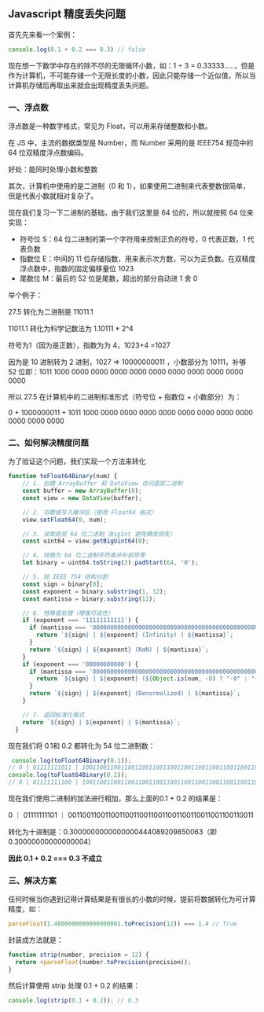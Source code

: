 ## Javascript 精度丢失问题

首先先来看一个案例：

```js
console.log(0.1 + 0.2 === 0.3) // false
```

现在想一下数学中存在的除不尽的无限循环小数，如：1 ÷ 3 = 0.33333.....，但是作为计算机，不可能存储一个无限长度的小数，因此只能存储一个近似值，所以当计算机存储后再取出来就会出现精度丢失问题。



### 一、浮点数

浮点数是一种数字格式，常见为 Float，可以用来存储整数和小数。

在 JS 中，主流的数据类型是 Number，而 Number 采用的是 IEEE754 规范中的 64 位双精度浮点数编码。

好处：能同时处理小数和整数

其次，计算机中使用的是二进制（0 和 1），如果使用二进制来代表整数很简单，但是代表小数就相对复杂了。

现在我们复习一下二进制的基础，由于我们这里是 64 位的，所以就按照 64 位来实现：

- 符号位 S：64 位二进制的第一个字符用来控制正负的符号，0 代表正数，1 代表负数
- 指数位 E：中间的 11 位存储指数，用来表示次方数，可以为正负数。在双精度浮点数中，指数的固定偏移量位 1023
- 尾数位 M：最后的 52 位是尾数，超出的部分自动进 1 舍 0

举个例子：

27.5 转化为二进制是 11011.1

11011.1 转化为科学记数法为 1.10111 * 2^4

符号为1（因为是正数），指数为为 4，1023+4 =1027

因为是 10 进制转为 2 进制，1027 => 10000000011 ，小数部分为 10111，补够 52 位即：1011 1000 0000 0000 0000 0000 0000  0000 0000 0000 0000 0000

所以 27.5 在计算机中的二进制标准形式（符号位 + 指数位 + 小数部分）为：

0 + 1000000011 + 1011 1000 0000 0000 0000 0000 0000  0000 0000 0000 0000 0000 0000



### 二、如何解决精度问题

为了验证这个问题，我们实现一个方法来转化

```js
function toFloat64Binary(num) {
    // 1. 创建 ArrayBuffer 和 DataView 访问底层二进制
    const buffer = new ArrayBuffer(8);
    const view = new DataView(buffer);

    // 2. 将数值写入缓冲区（使用 Float64 格式）
    view.setFloat64(0, num);

    // 3. 读取底层 64 位二进制（BigInt 避免精度损失）
    const uint64 = view.getBigUint64(0);

    // 4. 转换为 64 位二进制字符串并补前导零
    let binary = uint64.toString(2).padStart(64, '0');

    // 5. 按 IEEE 754 结构分割
    const sign = binary[0];
    const exponent = binary.substring(1, 12);
    const mantissa = binary.substring(12);

    // 6. 特殊值处理（增强可读性）
    if (exponent === '11111111111') {
      if (mantissa === '0000000000000000000000000000000000000000000000000000') {
        return `${sign} | ${exponent} (Infinity) | ${mantissa}`;
      }
      return `${sign} | ${exponent} (NaN) | ${mantissa}`;
    }
    if (exponent === '00000000000') {
      if (mantissa === '0000000000000000000000000000000000000000000000000000') {
        return `${sign} | ${exponent} (${Object.is(num, -0) ? "-0" : "+0"}) | ${mantissa}`;
      }
      return `${sign} | ${exponent} (Denormalized) | ${mantissa}`;
    }

    // 7. 返回标准化格式
    return `${sign} | ${exponent} | ${mantissa}`;
  }
```

现在我们将 0.1和 0.2 都转化为 54 位二进制数：

```js
 console.log(toFloat64Binary(0.1));
// 0 | 01111111011 | 1001100110011001100110011001100110011001100110011010
console.log(toFloat64Binary(0.2));
// 0 | 01111111100 | 1001100110011001100110011001100110011001100110011010
```

现在我们使用二进制的加法进行相加，那么上面的0.1 + 0.2 的结果是：

0 ｜ 01111111101 ｜ 0011001100110011001100110011001100110011001100110011

转化为十进制是：0.3000000000000000444089209850063（即 0.30000000000000004）

**因此 0.1 + 0.2 === 0.3 不成立**

### 三、解决方案

任何时候当你遇到记得计算结果是有很长的小数的时候，提前将数据转化为可计算精度，如：

```js
parseFloat(1.4000000000000000001.toPrecision(12)) === 1.4 // True
```

封装成方法就是：

```js
function strip(number, precision = 12) {
  return +parseFloat(number.toPrecision(precision));
}
```

然后计算使用 strip 处理 0.1 + 0.2 的结果：

```js
console.log(strip(0.1 + 0.2)); // 0.3
```







